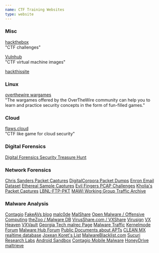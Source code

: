 ```yaml
---
name: CTF Training Websites
type: website
---
```



### Misc

[hackthebox](https://www.hackthebox.eu/)  
"CTF challenges"  

[Vulnhub](https://www.vulnhub.com/)  
"CTF virtual machine images"  

[hackthissite](https://www.hackthissite.org/)


### Linux

[overthewire wargames](https://overthewire.org/wargames/)  
"The wargames offered by the OverTheWire community can help you to learn and practice security concepts in the form of fun-filled games."  


### Cloud

[flaws.cloud](http://flaws.cloud/)  
"CTF like game for cloud security"  



### Digital Forensics

[Digital Forensics Security Treasure Hunt](http://digitalforensics.securitytreasurehunt.com/)



### Network Forensics

[Chris Sanders Packet Captures](http://chrissanders.org/packet-captures/)
[DigitalCorpora Packet Dumps](http://digitalcorpora.org/corpora/packet-dumps)
[Enron Email Dataset](http://www.cs.cmu.edu/~enron/)
[Ethereal Sample Captures](http://www.stearns.org/toolscd/current/pcapfile/README.ethereal-pcap.html)
[Evil Fingers PCAP Challenges](https://www.evilfingers.com/repository/pcaps_challenge.php)
[Kholia's Packet Captures](https://github.com/kholia/my-pcaps)
[LBNL-FTP-PKT](http://ee.lbl.gov/anonymized-traces.html/)
[MAWI Working Group Traffic Archive](http://mawi.wide.ad.jp/mawi/)


### Malware Analysis

[Contagio](http://contagiodump.blogspot.com/)
[FakeAVs blog](http://www.fakeavs.com/)
[malc0de](http://malc0de.com/database/)
[MalShare](http://malshare.com/)
[Open Malware / Offensive Computing](http://openmalware.org/)
[theZoo / Malware DB](http://ytisf.github.io/theZoo/)
[VirusShare.com / VXShare](http://virusshare.com/)
[Virusign](http://www.virusign.com/)
[VX Heaven](http://vxheaven.org/)
[VXVault](http://vxvault.siri-urz.net)
[Georgia Tech malrec Page](http://panda.gtisc.gatech.edu/malrec/)
[Malware Traffic](http://malware-traffic-analysis.net/)
[Kernelmode Forum](http://www.kernelmode.info)
[Malware Hub Forum](http://malwaretips.com/categories/malware-hub.103/)
[Public Documents about APTs](https://github.com/kbandla/APTnotes)
[CLEAN MX realtime database](http://support.clean-mx.de/clean-mx/viruses.php)
[Joxean Koret's List](http://malwareurls.joxeankoret.com)
[MalwareBlacklist.com](http://www.malwareblacklist.com)
[Sucuri Research Labs](http://labs.sucuri.net/?malware)
[Android Sandbox](http://androidsandbox.net/samples/)
[Contagio Mobile Malware](http://contagiominidump.blogspot.com/)
[HoneyDrive](http://bruteforce.gr/honeydrive)
[maltrieve](http://maltrieve.org/)